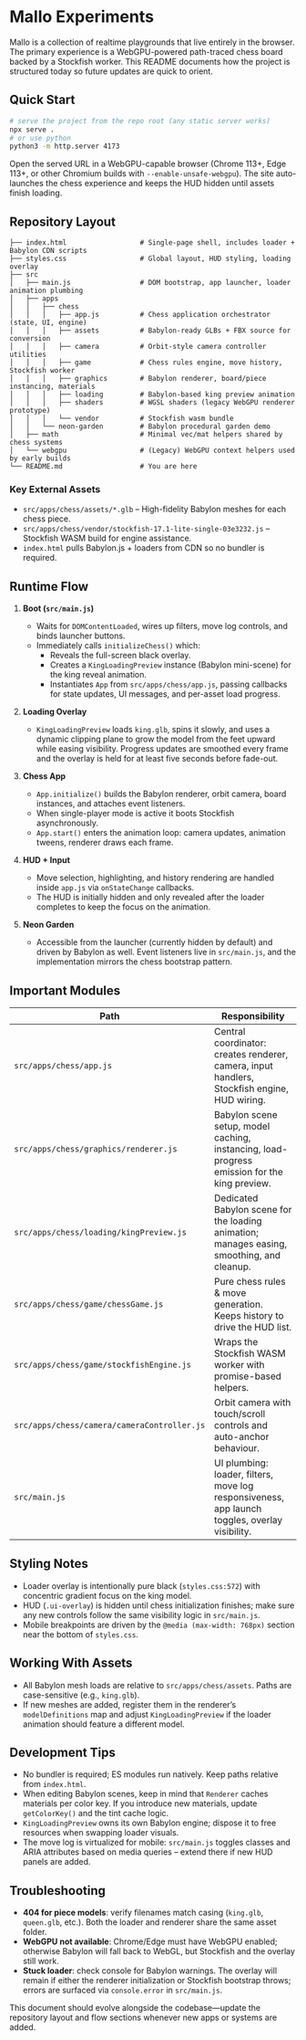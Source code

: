# Mallo Experiments

Mallo is a collection of realtime playgrounds that live entirely in the browser. The primary experience is a WebGPU-powered path-traced chess board backed by a Stockfish worker.  This README documents how the project is structured today so future updates are quick to orient.

## Quick Start

```bash
# serve the project from the repo root (any static server works)
npx serve .
# or use python
python3 -m http.server 4173
```

Open the served URL in a WebGPU-capable browser (Chrome 113+, Edge 113+, or other Chromium builds with `--enable-unsafe-webgpu`). The site auto-launches the chess experience and keeps the HUD hidden until assets finish loading.

## Repository Layout

```
├── index.html                  # Single-page shell, includes loader + Babylon CDN scripts
├── styles.css                  # Global layout, HUD styling, loading overlay
├── src
│   ├── main.js                 # DOM bootstrap, app launcher, loader animation plumbing
│   ├── apps
│   │   ├── chess
│   │   │   ├── app.js          # Chess application orchestrator (state, UI, engine)
│   │   │   ├── assets          # Babylon-ready GLBs + FBX source for conversion
│   │   │   ├── camera          # Orbit-style camera controller utilities
│   │   │   ├── game            # Chess rules engine, move history, Stockfish worker
│   │   │   ├── graphics        # Babylon renderer, board/piece instancing, materials
│   │   │   ├── loading         # Babylon-based king preview animation
│   │   │   ├── shaders         # WGSL shaders (legacy WebGPU renderer prototype)
│   │   │   └── vendor          # Stockfish wasm bundle
│   │   └── neon-garden         # Babylon procedural garden demo
│   ├── math                    # Minimal vec/mat helpers shared by chess systems
│   └── webgpu                  # (Legacy) WebGPU context helpers used by early builds
└── README.md                   # You are here
```

### Key External Assets

- `src/apps/chess/assets/*.glb` – High-fidelity Babylon meshes for each chess piece.
- `src/apps/chess/vendor/stockfish-17.1-lite-single-03e3232.js` – Stockfish WASM build for engine assistance.
- `index.html` pulls Babylon.js + loaders from CDN so no bundler is required.

## Runtime Flow

1. **Boot (`src/main.js`)**
   - Waits for `DOMContentLoaded`, wires up filters, move log controls, and binds launcher buttons.
   - Immediately calls `initializeChess()` which:
     - Reveals the full-screen black overlay.
     - Creates a `KingLoadingPreview` instance (Babylon mini-scene) for the king reveal animation.
     - Instantiates `App` from `src/apps/chess/app.js`, passing callbacks for state updates, UI messages, and per-asset load progress.

2. **Loading Overlay**
   - `KingLoadingPreview` loads `king.glb`, spins it slowly, and uses a dynamic clipping plane to grow the model from the feet upward while easing visibility. Progress updates are smoothed every frame and the overlay is held for at least five seconds before fade-out.

3. **Chess App**
   - `App.initialize()` builds the Babylon renderer, orbit camera, board instances, and attaches event listeners.
   - When single-player mode is active it boots Stockfish asynchronously.
   - `App.start()` enters the animation loop: camera updates, animation tweens, renderer draws each frame.

4. **HUD + Input**
   - Move selection, highlighting, and history rendering are handled inside `app.js` via `onStateChange` callbacks.
   - The HUD is initially hidden and only revealed after the loader completes to keep the focus on the animation.

5. **Neon Garden**
   - Accessible from the launcher (currently hidden by default) and driven by Babylon as well. Event listeners live in `src/main.js`, and the implementation mirrors the chess bootstrap pattern.

## Important Modules

| Path | Responsibility |
| ---- | -------------- |
| `src/apps/chess/app.js` | Central coordinator: creates renderer, camera, input handlers, Stockfish engine, HUD wiring. |
| `src/apps/chess/graphics/renderer.js` | Babylon scene setup, model caching, instancing, load-progress emission for the king preview. |
| `src/apps/chess/loading/kingPreview.js` | Dedicated Babylon scene for the loading animation; manages easing, smoothing, and cleanup. |
| `src/apps/chess/game/chessGame.js` | Pure chess rules & move generation. Keeps history to drive the HUD list. |
| `src/apps/chess/game/stockfishEngine.js` | Wraps the Stockfish WASM worker with promise-based helpers. |
| `src/apps/chess/camera/cameraController.js` | Orbit camera with touch/scroll controls and auto-anchor behaviour. |
| `src/main.js` | UI plumbing: loader, filters, move log responsiveness, app launch toggles, overlay visibility. |

## Styling Notes

- Loader overlay is intentionally pure black (`styles.css:572`) with concentric gradient focus on the king model.
- HUD (`.ui-overlay`) is hidden until chess initialization finishes; make sure any new controls follow the same visibility logic in `src/main.js`.
- Mobile breakpoints are driven by the `@media (max-width: 768px)` section near the bottom of `styles.css`.

## Working With Assets

- All Babylon mesh loads are relative to `src/apps/chess/assets`. Paths are case-sensitive (e.g., `king.glb`).
- If new meshes are added, register them in the renderer’s `modelDefinitions` map and adjust `KingLoadingPreview` if the loader animation should feature a different model.

## Development Tips

- No bundler is required; ES modules run natively. Keep paths relative from `index.html`.
- When editing Babylon scenes, keep in mind that `Renderer` caches materials per color key. If you introduce new materials, update `getColorKey()` and the tint cache logic.
- `KingLoadingPreview` owns its own Babylon engine; dispose it to free resources when swapping loader visuals.
- The move log is virtualized for mobile: `src/main.js` toggles classes and ARIA attributes based on media queries – extend there if new HUD panels are added.

## Troubleshooting

- **404 for piece models**: verify filenames match casing (`king.glb`, `queen.glb`, etc.). Both the loader and renderer share the same asset folder.
- **WebGPU not available**: Chrome/Edge must have WebGPU enabled; otherwise Babylon will fall back to WebGL, but Stockfish and the overlay still work.
- **Stuck loader**: check console for Babylon warnings. The overlay will remain if either the renderer initialization or Stockfish bootstrap throws; errors are surfaced via `console.error` in `src/main.js`.

This document should evolve alongside the codebase—update the repository layout and flow sections whenever new apps or systems are added.
